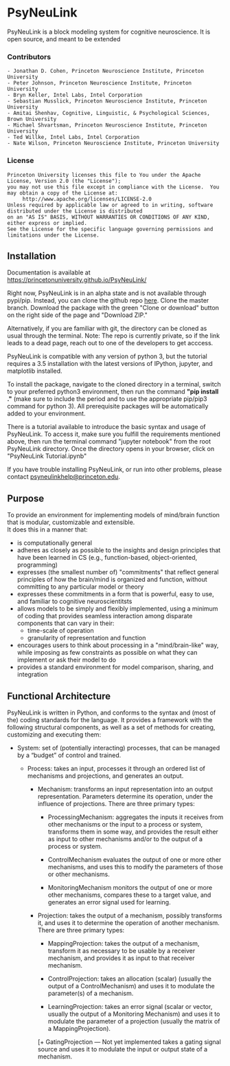 # PsyNeuLink

PsyNeuLink is a block modeling system for cognitive neuroscience.
It is open source, and meant to be extended

### Contributors
    - Jonathan D. Cohen, Princeton Neuroscience Institute, Princeton University
    - Peter Johnson, Princeton Neuroscience Institute, Princeton University
    - Bryn Keller, Intel Labs, Intel Corporation
    - Sebastian Musslick, Princeton Neuroscience Institute, Princeton University
    - Amitai Shenhav, Cognitive, Linguistic, & Psychological Sciences, Brown University
    - Michael Shvartsman, Princeton Neuroscience Institute, Princeton University
    - Ted Willke, Intel Labs, Intel Corporation
    - Nate Wilson, Princeton Neuroscience Institute, Princeton University 

### License

    Princeton University licenses this file to You under the Apache License, Version 2.0 (the "License");
    you may not use this file except in compliance with the License.  You may obtain a copy of the License at:
         http://www.apache.org/licenses/LICENSE-2.0
    Unless required by applicable law or agreed to in writing, software distributed under the License is distributed
    on an "AS IS" BASIS, WITHOUT WARRANTIES OR CONDITIONS OF ANY KIND, either express or implied.
    See the License for the specific language governing permissions and limitations under the License.

## Installation

Documentation is available at https://princetonuniversity.github.io/PsyNeuLink/

Right now, PsyNeuLink is in an alpha state and is not available through pypi/pip. Instead, you can clone the github repo [here](https://github.com/PrincetonUniversity/PsyNeuLink). Clone the master branch. Download the package with the green "Clone or download" button on the right side of the page and "Download ZIP."

Alternatively, if you are familiar with git, the directory can be cloned as usual through the terminal.
Note: The repo is currently private, so if the link leads to a dead page, reach out to one of the developers to get acccess.

PsyNeuLink is compatible with any version of python 3, but the tutorial requires a 3.5 installation with the latest versions of IPython, jupyter, and matplotlib installed.

To install the package, navigate to the cloned directory in a terminal, switch to your preferred python3 environment, then run the command __"pip install ."__ (make sure to include the period and to use the appropriate pip/pip3 command for python 3). All prerequisite packages will be automatically added to your environment.

There is a tutorial available to introduce the basic syntax and usage of PsyNeuLink. To access it, make sure you fulfill the requirements mentioned above, then run the terminal command "jupyter notebook" from the root PsyNeuLink directory. Once the directory opens in your browser, click on "PsyNeuLink Tutorial.ipynb"

If you have trouble installing PsyNeuLink, or run into other problems, please contact psyneulinkhelp@princeton.edu. 

## Purpose

To provide an environment for implementing models of mind/brain function that is modular, customizable and extensible.  
It does this in a manner that:

- is computationally general
- adheres as closely as possible to the insights and design principles that have been learned in CS
    (e.g., function-based, object-oriented, programming)
- expresses (the smallest number of) "commitments" that reflect general principles of how
    the brain/mind is organized and function, without committing to any particular model or theory
- expresses these commitments in a form that is powerful, easy to use, and familiar to cognitive neuroscientitsts
- allows models to be simply and flexibly implemented, using a minimum of coding that provides 
     seamless interaction among disparate components that can vary in their:
     + time-scale of operation
     + granularity of representation and function
- encourages users to think about processing in a "mind/brain-like" way,
     while imposing as few constraints as possible on what they can implement or ask their model to do
- provides a standard environment for model comparison, sharing, and integration  

## Functional Architecture

PsyNeuLink is written in Python, and conforms to the syntax and (most of the) coding standards for the language.
It provides a framework with the following structural components, as well as a set of methods for creating,
customizing and executing them:

- System:
     set of (potentially interacting) processes, that can be managed by a “budget” of control and trained.

     - Process: 
         takes an input, processes it through an ordered list of mechanisms and projections, and generates an output.
    
         + Mechanism: 
             transforms an input representation into an output representation.
             Parameters determine its operation, under the influence of projections.
             There are three primary types:
             
             + ProcessingMechanism:
                  aggregates the inputs it receives from other mechanisms or the input to a process or system, 
                  transforms them in some way, and provides the result either as input to other mechanisms and/or 
                  to the output of a process or system.
             
             + ControlMechanism
                  evaluates the output of one or more other mechanisms, and uses this to modify the parameters of those
                  or other mechanisms.

             + MonitoringMechanism
                   monitors the output of one or more other mechanisms, compares these to a target value,
                   and generates an error signal used for learning.
    
         + Projection: 
             takes the output of a mechanism, possibly transforms it, and uses it to determine the operation of 
             another mechanism. There are three primary types:
    
             + MappingProjection:
                takes the output of a mechanism, transform it as necessary to be usable by a receiver mechanism,
                and provides it as input to that receiver mechanism.
    
             + ControlProjection:
                 takes an allocation (scalar) (usually the output of a ControlMechanism) 
                 and uses it to modulate the parameter(s) of a mechanism.
    
             + LearningProjection:
                 takes an error signal (scalar or vector, usually the output of a Monitoring Mechanism) 
                 and uses it to modulate the parameter of a projection (usually the matrix of a MappingProjection).
                 
             [+ GatingProjection — Not yet implemented
                 takes a gating signal source and uses it to modulate the input or output state of a mechanism.
